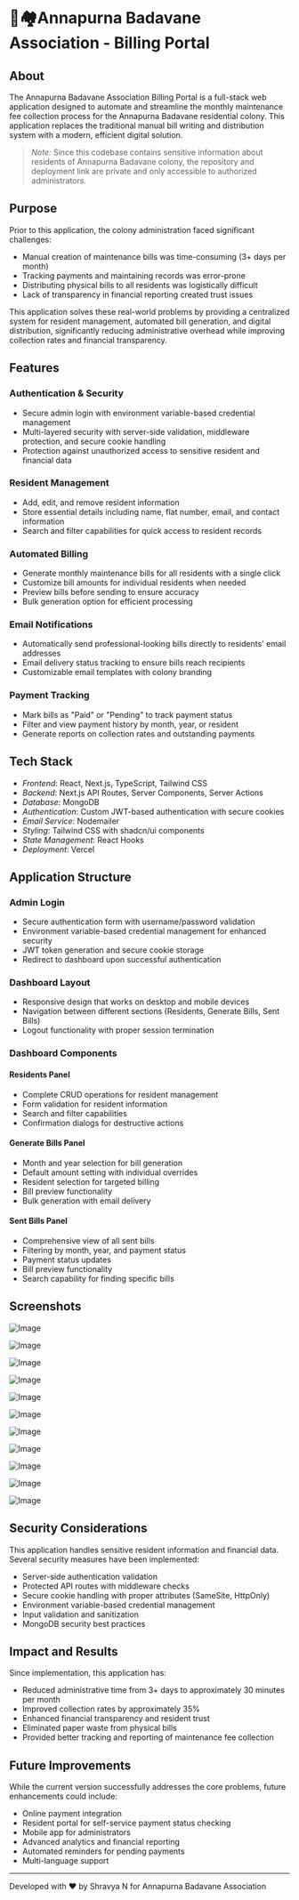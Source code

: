 # 🏡🏘️Annapurna Badavane Association - Billing Portal

## About

The Annapurna Badavane Association Billing Portal is a full-stack web application designed to automate and streamline the monthly maintenance fee collection process for the Annapurna Badavane residential colony. This application replaces the traditional manual bill writing and distribution system with a modern, efficient digital solution.

> *Note:* Since this codebase contains sensitive information about residents of Annapurna Badavane colony, the repository and deployment link are private and only accessible to authorized administrators.



## Purpose

Prior to this application, the colony administration faced significant challenges:

- Manual creation of maintenance bills was time-consuming (3+ days per month)
- Tracking payments and maintaining records was error-prone
- Distributing physical bills to all residents was logistically difficult
- Lack of transparency in financial reporting created trust issues


This application solves these real-world problems by providing a centralized system for resident management, automated bill generation, and digital distribution, significantly reducing administrative overhead while improving collection rates and financial transparency.

## Features

### Authentication & Security

- Secure admin login with environment variable-based credential management
- Multi-layered security with server-side validation, middleware protection, and secure cookie handling
- Protection against unauthorized access to sensitive resident and financial data


### Resident Management

- Add, edit, and remove resident information
- Store essential details including name, flat number, email, and contact information
- Search and filter capabilities for quick access to resident records


### Automated Billing

- Generate monthly maintenance bills for all residents with a single click
- Customize bill amounts for individual residents when needed
- Preview bills before sending to ensure accuracy
- Bulk generation option for efficient processing


### Email Notifications

- Automatically send professional-looking bills directly to residents' email addresses
- Email delivery status tracking to ensure bills reach recipients
- Customizable email templates with colony branding


### Payment Tracking

- Mark bills as "Paid" or "Pending" to track payment status
- Filter and view payment history by month, year, or resident
- Generate reports on collection rates and outstanding payments




## Tech Stack

- *Frontend*: React, Next.js, TypeScript, Tailwind CSS
- *Backend*: Next.js API Routes, Server Components, Server Actions
- *Database*: MongoDB
- *Authentication*: Custom JWT-based authentication with secure cookies
- *Email Service*: Nodemailer
- *Styling*: Tailwind CSS with shadcn/ui components
- *State Management*: React Hooks
- *Deployment*: Vercel


## Application Structure

### Admin Login

- Secure authentication form with username/password validation
- Environment variable-based credential management for enhanced security
- JWT token generation and secure cookie storage
- Redirect to dashboard upon successful authentication


### Dashboard Layout

- Responsive design that works on desktop and mobile devices
- Navigation between different sections (Residents, Generate Bills, Sent Bills)
- Logout functionality with proper session termination


### Dashboard Components

#### Residents Panel

- Complete CRUD operations for resident management
- Form validation for resident information
- Search and filter capabilities
- Confirmation dialogs for destructive actions


#### Generate Bills Panel

- Month and year selection for bill generation
- Default amount setting with individual overrides
- Resident selection for targeted billing
- Bill preview functionality
- Bulk generation with email delivery


#### Sent Bills Panel

- Comprehensive view of all sent bills
- Filtering by month, year, and payment status
- Payment status updates
- Bill preview functionality
- Search capability for finding specific bills

## Screenshots 

![Image](https://github.com/user-attachments/assets/c0d22971-1d24-4410-a159-e86fbf34dcbd)

![Image](https://github.com/user-attachments/assets/ecc49dca-df6c-4aec-a20b-a0b84b86f4c5)

![Image](https://github.com/user-attachments/assets/6316f6c5-6267-4c45-b787-bffe8265e7fd)

![Image](https://github.com/user-attachments/assets/78805c4d-f2fb-42bc-bd08-b58d67a11093)

![Image](https://github.com/user-attachments/assets/c47360a5-fd67-4625-96b4-083cad369b8c)

![Image](https://github.com/user-attachments/assets/e4fcd528-810a-4aa3-8b7d-76755b4db530)

![Image](https://github.com/user-attachments/assets/04870fe8-7aa0-4e36-b762-b4178829b3b8)

![Image](https://github.com/user-attachments/assets/54c6c207-4816-4351-a413-29d84b4563d6)

![Image](https://github.com/user-attachments/assets/5e68e877-4541-44b4-bc12-b8f743d91637)

![Image](https://github.com/user-attachments/assets/ff9363bc-e20a-4e8b-ad99-76fcad7bc125)

![Image](https://github.com/user-attachments/assets/1d22aae2-b128-402b-803c-632214e3ffd0)




## Security Considerations

This application handles sensitive resident information and financial data. Several security measures have been implemented:

- Server-side authentication validation
- Protected API routes with middleware checks
- Secure cookie handling with proper attributes (SameSite, HttpOnly)
- Environment variable-based credential management
- Input validation and sanitization
- MongoDB security best practices


## Impact and Results

Since implementation, this application has:

- Reduced administrative time from 3+ days to approximately 30 minutes per month
- Improved collection rates by approximately 35%
- Enhanced financial transparency and resident trust
- Eliminated paper waste from physical bills
- Provided better tracking and reporting of maintenance fee collection


## Future Improvements

While the current version successfully addresses the core problems, future enhancements could include:

- Online payment integration
- Resident portal for self-service payment status checking
- Mobile app for administrators
- Advanced analytics and financial reporting
- Automated reminders for pending payments
- Multi-language support


---

Developed with ❤ by Shravya N for Annapurna Badavane Association
